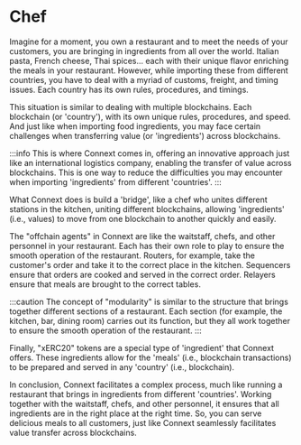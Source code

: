 # Chef

Imagine for a moment, you own a restaurant and to meet the needs of your customers, you are bringing in ingredients from all over the world. Italian pasta, French cheese, Thai spices... each with their unique flavor enriching the meals in your restaurant. However, while importing these from different countries, you have to deal with a myriad of customs, freight, and timing issues. Each country has its own rules, procedures, and timings.

This situation is similar to dealing with multiple blockchains. Each blockchain (or 'country'), with its own unique rules, procedures, and speed. And just like when importing food ingredients, you may face certain challenges when transferring value (or 'ingredients') across blockchains.

:::info
This is where Connext comes in, offering an innovative approach just like an international logistics company, enabling the transfer of value across blockchains. This is one way to reduce the difficulties you may encounter when importing 'ingredients' from different 'countries'.
:::

What Connext does is build a 'bridge', like a chef who unites different stations in the kitchen, uniting different blockchains, allowing 'ingredients' (i.e., values) to move from one blockchain to another quickly and easily.

The "offchain agents" in Connext are like the waitstaff, chefs, and other personnel in your restaurant. Each has their own role to play to ensure the smooth operation of the restaurant. Routers, for example, take the customer's order and take it to the correct place in the kitchen. Sequencers ensure that orders are cooked and served in the correct order. Relayers ensure that meals are brought to the correct tables.

:::caution
The concept of "modularity" is similar to the structure that brings together different sections of a restaurant. Each section (for example, the kitchen, bar, dining room) carries out its function, but they all work together to ensure the smooth operation of the restaurant.
:::

Finally, "xERC20" tokens are a special type of 'ingredient' that Connext offers. These ingredients allow for the 'meals' (i.e., blockchain transactions) to be prepared and served in any 'country' (i.e., blockchain).

In conclusion, Connext facilitates a complex process, much like running a restaurant that brings in ingredients from different 'countries'. Working together with the waitstaff, chefs, and other personnel, it ensures that all ingredients are in the right place at the right time. So, you can serve delicious meals to all customers, just like Connext seamlessly facilitates value transfer across blockchains.